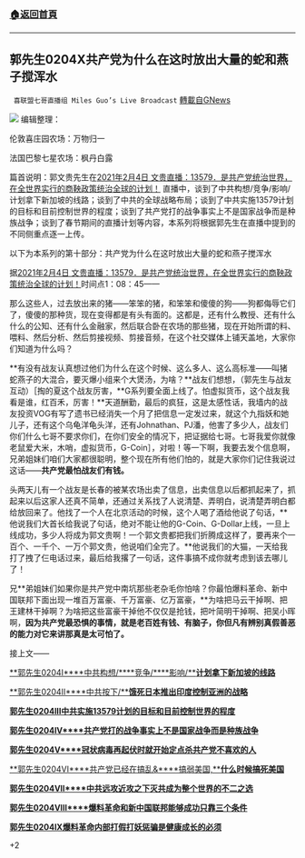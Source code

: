 ###  [:house:返回首頁](https://github.com/ourhimalayas/txt)
---

## 郭先生0204X共产党为什么在这时放出大量的蛇和燕子搅浑水
` 喜联盟七哥直播组 Miles Guo’s Live Broadcast` [轉載自GNews](https://gnews.org/zh-hans/882806/)

![]()![](https://gnews.org/wp-content/uploads/2021/02/封面-61.jpg)
编辑整理：

伦敦喜庄园农场：万物归一

法国巴黎七星农场：枫丹白露

篇首说明：郭文贵先生在[2021年2月4日 文贵直播：13579．是共产党统治世界，在全世界实行的商鞅政策统治全球的计划！](https://gtv.org/video/id=601c02313f8a013ab47c9d99) 直播中，谈到了中共构想/竞争/影响/计划拿下新加坡的线路；谈到了中共的全球战略布局；谈到了中共实施13579计划的目标和目前控制世界的程度；谈到了共产党打的战争事实上不是国家战争而是种族战争；谈到了春节期间的直播计划等内容，本系列将根据郭先生在直播中提到的不同侧重点逐一上传。

以下为本系列的第十部分：共产党为什么在这时放出大量的蛇和燕子搅浑水

据[2021年2月4日 文贵直播：13579．是共产党统治世界，在全世界实行的商鞅政策统治全球的计划！](https://gtv.org/video/id=601c02313f8a013ab47c9d99)时间点1：08：45——

那么这些人，过去放出来的猪——笨笨的猪，和笨笨和傻傻的狗——狗都侮辱它们了，傻傻的那种货，现在变得都是有头有面的。这都是，还有什么教授、还有什么什么的公知、还有什么金融家，然后联合卧在农场的那些猪，现在开始所谓的料、喂料、然后分析、然后剪接视频、剪接音频，在这个社交媒体上铺天盖地，大家你们知道为什么吗？

**有没有战友认真想过他们为什么在这个时候、这么多人、这么高标准——叫猪蛇燕子的大混合，要灭爆小组来个大煲汤，为啥？**战友们想想，（郭先生与战友互动）［掏的夏这个战友厉害，**G系列要全面上线了。怕虚拟货币，这个战友我看是谁，红百禾，厉害！**天道酬勤，最后的疯狂，这是太感性话，我墙内的战友投资VOG有写了遗书已经消失一个月了把信息一定发过来，就这个九指妖和她儿子，还有这个乌龟洋龟头洋，还有Johnathan、PJ潘，他害了多少人，战友们你们什么七哥不要求你们，在你们安全的情况下，把证据给七哥。七哥我爱你就像老鼠爱大米，木哨，虚拟货币，G-Coin］，对啦！等一下啊，我要去发个信息啊，兄弟姐妹们咱们大家都很聪明，整个现在所有他们怕的，就是大家你们记住我说过这话——**共产党最怕战友们有钱。**

头两天儿有一个战友是长春的被某农场出卖了信息，出卖信息以后都抓起来了，抓起来以后这家人还真不简单，还通过关系找了人说清楚、弄明白，说清楚弄明白都给放回来了。他找了一个人在北京活动的时候，这个人喝了酒给他说了句话，**他说我们大首长给我说了句话，绝对不能让他的G-Coin、G-Dollar上线，一旦上线成功，多少人将成为郭文贵啊！一个郭文贵都把我们折腾成这样了，要再来个一百个、一千个、一万个郭文贵，他说咱们全完了。**他说我们的大猫，一天给我打了拽了仨电话过来，最后给我撂了一句话，这件事搞不成你就考虑到该去哪儿了！

兄**弟姐妹们如果你是共产党中南坑那些老杂毛你怕啥？你最怕爆料革命、新中国联邦下面出现一堆百万富豪、千万富豪、亿万富豪，**为啥把马云干掉啊、把王建林干掉啊？为啥把这些富豪干掉他不仅仅是抢钱，把叶简明干掉啊、把吴小晖啊，**因为共产党最恐惧的事情，就是老百姓有钱、有脑子，你但凡有辨别真假善恶的能力对它来讲那真是太可怕了。**

接上文——

[**郭先生0204I****中共构想/****竞争/****影响/****计划拿下新加坡的线路**](https://gnews.org/zh-hans/881661/)

[**郭先生0204II****中共按下/****饿死日本推出印度控制亚洲的战略**](https://gnews.org/zh-hans/881731/)

[**郭先生0204III****中共实施13579****计划的目标和目前控制世界的程度**](https://gnews.org/zh-hans/881771/)

[**郭先生0204IV****共产党打的战争事实上不是国家战争而是种族战争**](https://gnews.org/zh-hans/881867/)

[**郭先生0204V****冠状病毒再起伏时就开始定点杀共产党不喜欢的人**](https://gnews.org/zh-hans/881910/)

[**郭先生0204VI****共产党已经在搞乱&****搞弱美国,****什么时候搞死美国**](https://gnews.org/zh-hans/882490/)

[**郭先生0204VII****中共远攻近攻之下灭共成为整个世界的不二之选**](https://gnews.org/zh-hans/882522/)

[**郭先生0204VIII****爆料革命和新中国联邦能够成功只靠三个条件**](https://gnews.org/zh-hans/882538/)

[**郭先生0204IX爆料革命内部打假打妖惩骗是健康成长的必须**](https://gnews.org/zh-hans/882769/)

+2
